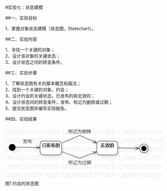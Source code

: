 #实验七：状态建模

##一、实验目标

1、掌握对象状态建模（状态图，Statechart）。  

##二、实验内容

1、寻找一个关键的对象；   
2、设计该对象的关键状态；    
3、设计状态之间的转变条件。

##三、实验步骤

1、了解状态图有关的基本概念和画法；    
2、找到一个关键的对象，约会；    
3、设计约会的关键状态，已发布的和无效的；    
4、设计状态间的转变条件，发布、标记为删除或过期；  
5、提交状态图并编写实验报告。

##四、实验结果

![约会的状态图](./lab7_StatechartDiagram1.jpg)   
图1 约会的状态图
